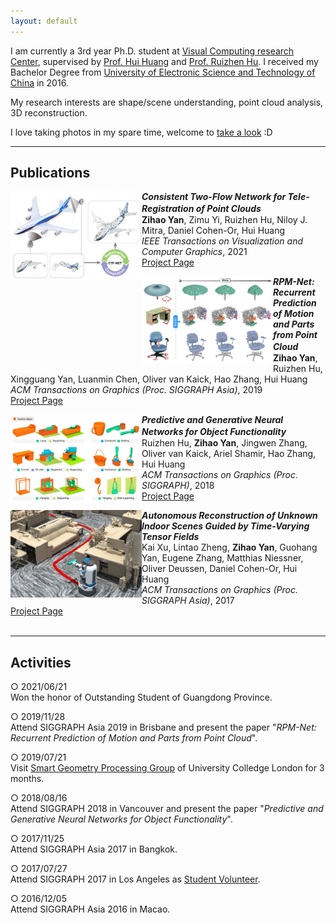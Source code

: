 ```yaml
---
layout: default
---
```


<!-- ![Portrait](resources/portrait.jpg) -->

I am currently a 3rd year Ph.D. student at [Visual Computing research Center](https://vcc.tech), supervised by [Prof. Hui Huang](https://vcc.tech/~huihuang) and [Prof. Ruizhen Hu](http://csse.szu.edu.cn/staff/ruizhenhu).
I received my Bachelor Degree from [University of Electronic Science and Technology of China](https://en.uestc.edu.cn) in 2016.

My research interests are shape/scene understanding, point cloud analysis, 3D reconstruction.

I love taking photos in my spare time, welcome to [take a look](https://500px.me/salingo) :D 

* * *

## Publications

<img align="left" width="210" height="140" src="resources/2021ctfnet.jpg">

**_Consistent Two-Flow Network for Tele-Registration of Point Clouds_**　　　　　　　<br>
**Zihao Yan**, Zimu Yi, Ruizhen Hu, Niloy J. Mitra, Daniel Cohen-Or, Hui Huang<br>
_IEEE Transactions on Visualization and Computer Graphics_, 2021<br>
[Project Page](https://vcc.tech/research/2021/CTFNet)<br>


<img align="left" width="210" height="140" src="resources/2019rpmnet.jpg">

**_RPM-Net: Recurrent Prediction of Motion and Parts from Point Cloud_**　　　　　　　　<br>
**Zihao Yan**, Ruizhen Hu, Xingguang Yan, Luanmin Chen, Oliver van Kaick, Hao Zhang, Hui Huang<br>
_ACM Transactions on Graphics (Proc. SIGGRAPH Asia)_, 2019<br>
[Project Page](https://vcc.tech/research/2019/RPMNet)<br>


<img align="left" width="210" height="140" src="resources/2018pgdnn.jpg">

**_Predictive and Generative Neural Networks for Object Functionality_**　　　　　　　　<br>
Ruizhen Hu, **Zihao Yan**, Jingwen Zhang, Oliver van Kaick, Ariel Shamir, Hao Zhang, Hui Huang<br>
_ACM Transactions on Graphics (Proc. SIGGRAPH)_, 2018<br>
[Project Page](https://vcc.tech/research/2018/ICON4)<br>


<img align="left" width="210" height="140" src="resources/2017fetch.jpg">

**_Autonomous Reconstruction of Unknown Indoor Scenes Guided by Time-Varying Tensor Fields_**<br>
Kai Xu, Lintao Zheng, **Zihao Yan**, Guohang Yan, Eugene Zhang, Matthias Niessner, Oliver Deussen, Daniel Cohen-Or, Hui Huang<br>
_ACM Transactions on Graphics (Proc. SIGGRAPH Asia)_, 2017<br>
[Project Page](https://vcc.tech/research/2017/Fetch1)<br>
<br>

* * *

## Activities
○ 2021/06/21<br>
  Won the honor of Outstanding Student of Guangdong Province.

○ 2019/11/28<br>
  Attend SIGGRAPH Asia 2019 in Brisbane and present the paper "_RPM-Net: Recurrent Prediction of Motion and Parts from Point Cloud_".

○ 2019/07/21<br>
  Visit [Smart Geometry Processing Group](https://geometry.cs.ucl.ac.uk) of University Colledge London for 3 months.

○ 2018/08/16<br>
  Attend SIGGRAPH 2018 in Vancouver and present the paper "_Predictive and Generative Neural Networks for Object Functionality_".

○ 2017/11/25<br>
  Attend SIGGRAPH Asia 2017 in Bangkok.

○ 2017/07/27<br>
  Attend SIGGRAPH 2017 in Los Angeles as [Student Volunteer](http://s2017.siggraph.org/student-volunteers.html).

○ 2016/12/05<br>
  Attend SIGGRAPH Asia 2016 in Macao.

